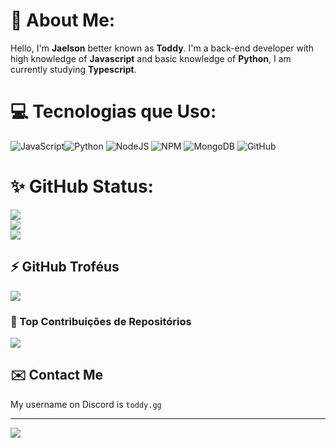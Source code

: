 # 💫 About Me:
Hello, I'm **Jaelson** better known as **Toddy**. I'm a back-end developer with high knowledge of **Javascript** and basic knowledge of **Python**, I am currently studying **Typescript**.<br>

# 💻 Tecnologias que Uso:
![JavaScript](https://img.shields.io/badge/javascript-%23323330.svg?style=flat-square&logo=javascript&logoColor=%23F7DF1E)![Python](https://img.shields.io/badge/python-3670A0?style=flat-square&logo=python&logoColor=ffdd54) ![NodeJS](https://img.shields.io/badge/node.js-6DA55F?style=flat-square&logo=node.js&logoColor=white) ![NPM](https://img.shields.io/badge/NPM-%23CB3837.svg?style=flat-square&logo=npm&logoColor=white)
![MongoDB](https://img.shields.io/badge/MongoDB-%234ea94b.svg?style=flat-square&logo=mongodb&logoColor=white) ![GitHub](https://img.shields.io/badge/github-%23121011.svg?style=flat-square&logo=github&logoColor=white)
# ✨ GitHub Status:
![](https://github-readme-stats.vercel.app/api?username=ThisPythonJS&theme=react&hide_border=false&include_all_commits=true&count_private=true)<br/>
![](https://github-readme-streak-stats.herokuapp.com/?user=ThisPythonJS&theme=react&hide_border=false)<br/>
![](https://github-readme-stats.vercel.app/api/top-langs/?username=ThisPythonJS&theme=react&hide_border=false&include_all_commits=true&count_private=true&layout=compact)

## ⚡ GitHub Troféus
![](https://github-profile-trophy.vercel.app/?username=ThisPythonJS&theme=react&no-frame=true&no-bg=false&margin-w=4)

### 💛 Top Contribuições de Repositórios 
![](https://github-contributor-stats.vercel.app/api?username=ThisPythonJS&limit=5&theme=react&combine_all_yearly_contributions=true)

## ✉️ Contact Me
My username on Discord is `toddy.gg`

---
[![](https://visitcount.itsvg.in/api?id=toddy007&icon=6&color=8)](https://visitcount.itsvg.in)

<!-- Proudly created with GPRM ( https://gprm.itsvg.in ) -->
